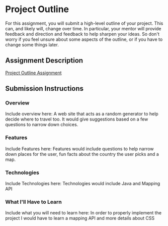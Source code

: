# Project Outline
For this assignment, you will submit a high-level outline of your project. This can, and likely will, change over time. In particular, your mentor will provide feedback and direction and feedback to help sharpen your ideas. So don't worry if you feel unsure about some aspects of the outline, or if you have to change some things later.

## Assignment Description
[Project Outline Assignment](https://education.launchcode.org/liftoff/assignments/project-outline/)

## Submission Instructions

### Overview
Include overview here:
A web site that acts as a random generator to help decide where to travel too. It would give suggestions based on a few questions to narrow down choices. 

### Features
Include Features here:
Features would include questions to help narrow down places for the user, fun facts about the country the user picks and a map. 

### Technologies
Include Technologies here:
Technologies would include Java and Mapping  API

### What I'll Have to Learn
Include what you will need to learn here:
In order to properly implement the project I would have to learn a mapping API and more details about CSS
